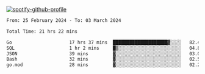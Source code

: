 [![spotify-github-profile](https://spotify-github-profile.vercel.app/api/view?uid=313pysyt3uxkjdidtiuvzf7nrnnu&cover_image=true&theme=natemoo-re&show_offline=false&background_color=121212&interchange=false&bar_color=53b14f&bar_color_cover=false)](https://spotify-github-profile.vercel.app/api/view?uid=313pysyt3uxkjdidtiuvzf7nrnnu&redirect=true)

<!--START_SECTION:waka-->

```txt
From: 25 February 2024 - To: 03 March 2024

Total Time: 21 hrs 22 mins

Go                     17 hrs 37 mins  ████████████████████▓░░░░   82.46 %
SQL                    1 hr 2 mins     █▒░░░░░░░░░░░░░░░░░░░░░░░   04.88 %
JSON                   39 mins         ▓░░░░░░░░░░░░░░░░░░░░░░░░   03.05 %
Bash                   32 mins         ▓░░░░░░░░░░░░░░░░░░░░░░░░   02.52 %
go.mod                 28 mins         ▓░░░░░░░░░░░░░░░░░░░░░░░░   02.25 %
```

<!--END_SECTION:waka-->